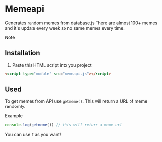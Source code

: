 # Memeapi
Generates random memes from database.js There are almost 100+ memes and it's update every week so no same memes every time. 

> [!note]
> 

## Installation
1. Paste this HTML script into you project
```html
<script type="module" src="memeapi.js"></script>
```

## Used
To get memes from API use `getmeme()`. This will return a URL of meme randomly. 

Example
```js
console.log(getmeme()) // this will return a meme url
```
You can use it as you want! 
